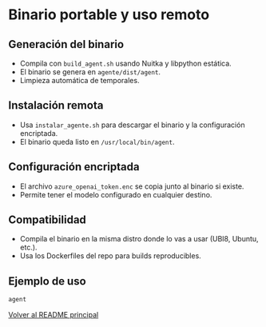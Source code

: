 # Binario portable y uso remoto

## Generación del binario
- Compila con `build_agent.sh` usando Nuitka y libpython estática.
- El binario se genera en `agente/dist/agent`.
- Limpieza automática de temporales.

## Instalación remota
- Usa `instalar_agente.sh` para descargar el binario y la configuración encriptada.
- El binario queda listo en `/usr/local/bin/agent`.

## Configuración encriptada
- El archivo `azure_openai_token.enc` se copia junto al binario si existe.
- Permite tener el modelo configurado en cualquier destino.

## Compatibilidad
- Compila el binario en la misma distro donde lo vas a usar (UBI8, Ubuntu, etc.).
- Usa los Dockerfiles del repo para builds reproducibles.

## Ejemplo de uso
```bash
agent
```

[Volver al README principal](README.md)
